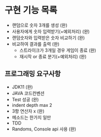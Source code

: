 # 구현 기능 목록

- 랜덤으로 숫자 3개를 생성 (완)
- 사용자에게 숫자 입력받기(+예외처리) (완)
- 랜덤숫자와 입력받은 숫자 비교하기 (완)
- 비교하여 결과를 출력 (완)
  - 스트라이크가 3개일 경우 게임이 종료 (완)
  - 재시작 or 종료 분기(+예외처리) (완)

## 프로그래밍 요구사항

- JDK11 (완)
- JAVA 코드컨벤션
- Test 성공 (완)
- indent depth max 2
- 3항 연산자 x (완)
- 메소드는 한가지 일만
- TDD
- Randoms, Console api 사용 (완)